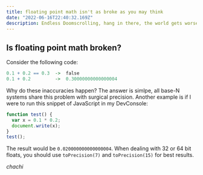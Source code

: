 ```yaml
---
title: floating point math isn't as broke as you may think
date: "2022-06-16T22:40:32.169Z"
description: Endless Doomscrolling, hang in there, the world gets worse!
---
```


## Is floating point math broken?

Consider the following code:

```r
0.1 + 0.2 == 0.3  ->  false
0.1 + 0.2         ->  0.30000000000000004
```
Why do these inaccuracies happen? The answer is simlpe, all base-N systems share this problem with surgical precision. Another example is if I were to run this snippet of JavaScript in my DevConsole: 

```javascript
function test() {
  var x = 0.1 * 0.2;
  document.write(x);
}
test();
```

The result would be `0.020000000000000004`. When dealing with 32 or 64 bit floats, you should use `toPrecision(7)` and `toPrecision(15)` for best results.

_chachi_
